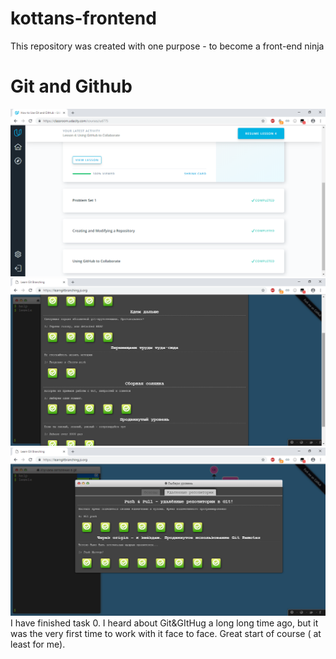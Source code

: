 # kottans-frontend
This repository was created with one purpose - to become a front-end ninja

# Git and Github
![Git and Github](https://github.com/artellos747/kottans-frontend/raw/master/task0/task0_0.png)
![Git and Github](https://github.com/artellos747/kottans-frontend/raw/master/task0/task0_11.png)
![Git and Github](https://github.com/artellos747/kottans-frontend/raw/master/task0/task0_12.png)
I have finished task 0. I heard about Git&GItHug a long long time ago, but it was the very first time to work with it face to face. Great start of course ( at least for me).
